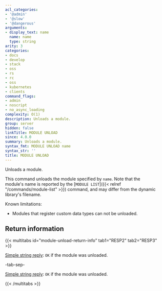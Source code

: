 ```yaml
---
acl_categories:
- '@admin'
- '@slow'
- '@dangerous'
arguments:
- display_text: name
  name: name
  type: string
arity: 3
categories:
- docs
- develop
- stack
- oss
- rs
- rc
- oss
- kubernetes
- clients
command_flags:
- admin
- noscript
- no_async_loading
complexity: O(1)
description: Unloads a module.
group: server
hidden: false
linkTitle: MODULE UNLOAD
since: 4.0.0
summary: Unloads a module.
syntax_fmt: MODULE UNLOAD name
syntax_str: ''
title: MODULE UNLOAD
---
```

Unloads a module.

This command unloads the module specified by `name`. Note that the module's name
is reported by the [`MODULE LIST`]({{< relref "/commands/module-list" >}}) command, and may differ from the dynamic
library's filename.

Known limitations:

*   Modules that register custom data types can not be unloaded.

## Return information

{{< multitabs id="module-unload-return-info" 
    tab1="RESP2" 
    tab2="RESP3" >}}

[Simple string reply](../../develop/reference/protocol-spec#simple-strings): `OK` if the module was unloaded.

-tab-sep-

[Simple string reply](../../develop/reference/protocol-spec#simple-strings): `OK` if the module was unloaded.

{{< /multitabs >}}

